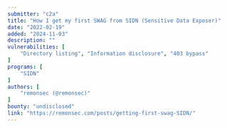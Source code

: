 ```yaml
---
submitter: "c2a"
title: "How I get my first SWAG from SIDN (Sensitive Data Exposer)"
date: "2022-02-19"
added: "2024-11-03"
description: ""
vulnerabilities: [
    "Directory listing", "Information disclosure", "403 bypass"
]
programs: [
    "SIDN"
]
authors: [
    "remonsec (@remonsec)"
]
bounty: "undisclosed"
link: "https://remonsec.com/posts/getting-first-swag-SIDN/"
---
```




